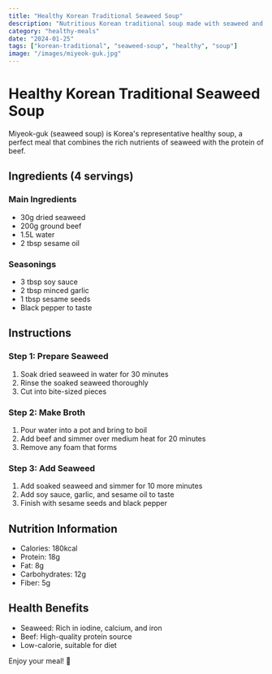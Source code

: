 ```yaml
---
title: "Healthy Korean Traditional Seaweed Soup"
description: "Nutritious Korean traditional soup made with seaweed and beef"
category: "healthy-meals"
date: "2024-01-25"
tags: ["korean-traditional", "seaweed-soup", "healthy", "soup"]
image: "/images/miyeok-guk.jpg"
---
```


# Healthy Korean Traditional Seaweed Soup

Miyeok-guk (seaweed soup) is Korea's representative healthy soup, a perfect meal that combines the rich nutrients of seaweed with the protein of beef.

## Ingredients (4 servings)

### Main Ingredients
- 30g dried seaweed
- 200g ground beef
- 1.5L water
- 2 tbsp sesame oil

### Seasonings
- 3 tbsp soy sauce
- 2 tbsp minced garlic
- 1 tbsp sesame seeds
- Black pepper to taste

## Instructions

### Step 1: Prepare Seaweed
1. Soak dried seaweed in water for 30 minutes
2. Rinse the soaked seaweed thoroughly
3. Cut into bite-sized pieces

### Step 2: Make Broth
1. Pour water into a pot and bring to boil
2. Add beef and simmer over medium heat for 20 minutes
3. Remove any foam that forms

### Step 3: Add Seaweed
1. Add soaked seaweed and simmer for 10 more minutes
2. Add soy sauce, garlic, and sesame oil to taste
3. Finish with sesame seeds and black pepper

## Nutrition Information

- Calories: 180kcal
- Protein: 18g
- Fat: 8g
- Carbohydrates: 12g
- Fiber: 5g

## Health Benefits

- Seaweed: Rich in iodine, calcium, and iron
- Beef: High-quality protein source
- Low-calorie, suitable for diet

Enjoy your meal! 🍲 